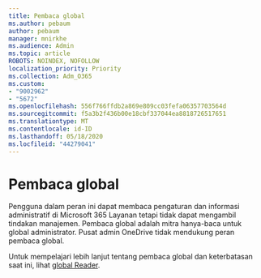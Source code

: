 ```yaml
---
title: Pembaca global
ms.author: pebaum
author: pebaum
manager: mnirkhe
ms.audience: Admin
ms.topic: article
ROBOTS: NOINDEX, NOFOLLOW
localization_priority: Priority
ms.collection: Adm_O365
ms.custom:
- "9002962"
- "5672"
ms.openlocfilehash: 556f766ffdb2a869e809cc03fefa06357703564d
ms.sourcegitcommit: f5a3b2f436b00e18cbf337044ea8818726517651
ms.translationtype: MT
ms.contentlocale: id-ID
ms.lasthandoff: 05/18/2020
ms.locfileid: "44279041"
---
```

# <a name="global-reader"></a>Pembaca global

Pengguna dalam peran ini dapat membaca pengaturan dan informasi administratif di Microsoft 365 Layanan tetapi tidak dapat mengambil tindakan manajemen. Pembaca global adalah mitra hanya-baca untuk global administrator.
Pusat admin OneDrive tidak mendukung peran pembaca global.

Untuk mempelajari lebih lanjut tentang pembaca global dan keterbatasan saat ini, lihat [global Reader](https://docs.microsoft.com/azure/active-directory/users-groups-roles/directory-assign-admin-roles#global-reader).
